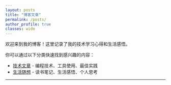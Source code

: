 ```yaml
---
layout: posts
title: "博客文章"
permalink: /posts/
author_profile: true
classes: wide
---
```


欢迎来到我的博客！这里记录了我的技术学习心得和生活感悟。

你可以通过以下分类快速找到感兴趣的内容：

- [技术文章](/categories/tech/) - 编程技术、工具使用、最佳实践
- [生活随想](/categories/life/) - 读书笔记、生活感悟、个人思考

---
